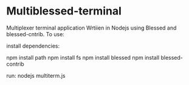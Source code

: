 # Multiblessed-terminal
Multiplexer terminal application Wrtiien in Nodejs using Blessed and blessed-cntrib. 
To use:

install dependencies:

npm install path 
npm install fs
npm install blessed
npm install blessed-contrib

run:
nodejs multiterm.js
